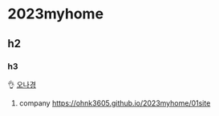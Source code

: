 # 2023myhome
## h2
### h3
👌
[오나경](https://ohnk3605.github.io/2023myhome/01site)



1. company https://ohnk3605.github.io/2023myhome/01site

